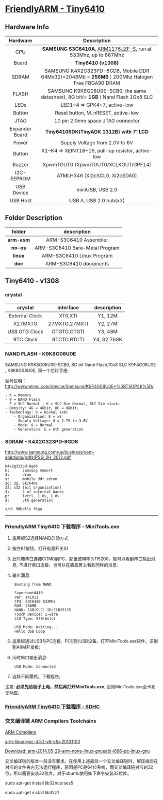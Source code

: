 [FriendlyARM - Tiny6410](http://www.arm9.net/tiny6410.asp)
====

## Hardware Info

| Hardware | Description |
| :----: | :---------: |
| CPU | **SAMSUNG S3C6410A**, [ARM1176JZF-S](doc/arm-naming-rules/readme.md), run at 533Mhz, up to 667Mhz |
| Board | **Tiny6410 (v1308)** |
| SDRAM | SAMSUNG K4X2G323PD-8GD8, Mobile DDR 64Mx32(=2048Mb = **256MB** ) 200Mhz Halogen Free FBGA90 DRAM |
| FLASH | SAMSUNG K9K8G08U0E-SCB0, the same datasheet), 8G bit(= **1GB** ) Nand Flash 1Gx8 SLC |
| LEDs | LED1~4 => GPK4~7, active-low |
| Button | Reset button, M_nRESET, active-low |
| JTAG | 10 pin 2.0mm space JTAG connector |
| Expander Board | **Tiny6410SDK(TinyADK 1312B) with 7"LCD** |
| Power | Supply Voltage from 2.0V to 6V |
| Button | K1~K4 => XEINT16~19, pull-up resistor, active-low |
| Buzzer | XpwmTOUT0 (XpwmTOUT0/XCLKOUT/GPF14) |
| I2C-EEPROM | ATMLH346 (Xi2cSCL0, Xi2cSDA0) |
| USB Device | miniUSB, USB 2.0 |
| USB Host | USB A, USB 2.0 hub(x3) |

## Folder Description

| folder | description |
| :----: | :---------: |
| **arm-asm** | ARM-S3C6410 Assembler |
| **no-os** | ARM-S3C6410 Bare-Metal Program |
| **linux** | ARM-S3C6410 Linux Program |
| **doc** | ARM-S3C6410 documents |


## Tiny6410 - v1308

### crystal

| crystal | interface | description |
| :----: | :----: | :---------: |
| External Clock | XT0,XTI | Y1, 12M |
| X27MXTO | 27MXTO,27MXTI | Y2, 27M |
| USB OTG Clock | OTGTO,OTGTI | Y3, 48M |
| RTC Clock | RTCTO,RTCTI | Y4, 32.768K |

### NAND FLASH - K9K8G08U0E

SAMSUNG K9K8G08U0E-SCB0, 8G bit Nand Flash,1Gx8 SLC
K9F4G08U0E , K9K8G08U0E, 同一个芯片手册;

型号说明：
<http://www.elnec.com/device/Samsung/K9F4G08U0E+%5BTSOP48%5D/>

    - K = Memory
    - 9 = NAND Flash
    - F = SLC Normal ; K = SLC Die Normal, SLC Die stack;
    - Density: 4G = 4Gbit, 8G = 8Gbit;
    - Technology: 0 = Normal (x8)
        - Organization: 8 = x8
        - Supply Voltage: U = 2.7V to 3.6V
        - Mode: 0 = Normal
        - Generation: E = 6th generation

### SDRAM - K4X2G323PD-8GD8

<http://www.samsung.com/us/business/oem-solutions/pdfs/PSG_2H_2012.pdf>

    k4x2g323pd-8gd8
    k:		samsung memort
    4:	 	dram
    x:		mobile ddr sdram
    2g:	2g, 8k/64ms
    32:	x32 (bit organization)
    3:		4 of internal banks
    p:		lvttl, 1.8v, 1.8v
    d:		5th generation
    -
    s/d: 90balls fbga

----

### FriendlyARM Tiny6410 下载程序 - MiniTools.exe


1. 底层板S2选择NAND启动方式

2. 按住K1按钮，打开电源开关S1

3. 此时若串口连接COM0到PC，配置波特率为115200，就可以看到串口输出消息; 不进行串口连接，也可以在液晶屏上看到同样的消息;

4. 输出消息:

        Booting from NAND

        Superboot6410
        Ver: 141011
        CPU: S3C6410 533MHz
        RAM: 256MB
        NAND: 1GB(SLC) ID:ECD35195
        Touch Device: 1-wire
        LCD Type: S70(Auto)

        USB Mode: Waiting...
        Hello USB Loop

5. 底层板通过USB与PC连接，PC识别USB设备。打开MiniTools.exe软件，识别到ARM开发板;

6. 同时串口输出消息:

        USB Mode: Connected

7. 选择不同模式，下载程序;

注意: **必须先给板子上电，然后再打开MiniTools.exe**, 否则MiniTools.exe会卡死无响应。

### [FriendlyARM Tiny6410 下载程序 - SDHC](no-os/sd-no-os/readme.md)

### 交叉编译链 ARM Compilers Toolchains

[ARM Compilers](http://elinux.org/ARMCompilers)

[arm-linux-gcc-4.5.1-v6-vfp-20101103](http://www.arm9.net/download.asp)

[Download: arm-2014.05-29-arm-none-linux-gnueabi-i686-pc-linux-gnu](https://sourcery.mentor.com/GNUToolchain/package12813/public/arm-none-linux-gnueabi/arm-2014.05-29-arm-none-linux-gnueabi-i686-pc-linux-gnu.tar.bz2)

交叉编译链的版本一般没有要求。在使用上述最后一个交叉编译链时，解压缩后在对应的文件夹内无法运行程序，原因是PC是64位系统，而交叉编译链对应的32位，所以需要安装32位库，对于ubuntu使用如下命令安装32位库。

sudo apt-get install lib32ncurses5

sudo apt-get install lib32z1
